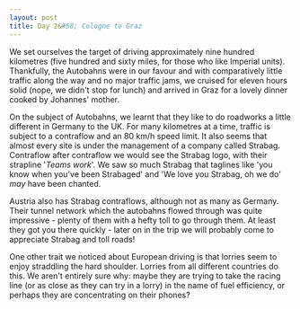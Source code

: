 ```yaml
---
layout: post
title: Day 2&#58; Cologne to Graz
---
```


We set ourselves the target of driving approximately nine hundred kilometres (five hundred and sixty miles, for those who like Imperial units). Thankfully, the Autobahns were in our favour and with comparatively little traffic along the way and no major traffic jams, we cruised for eleven hours solid (nope, we didn't stop for lunch) and arrived in Graz for a lovely dinner cooked by Johannes' mother.

On the subject of Autobahns, we learnt that they like to do roadworks a little different in Germany to the UK. For many kilometres at a time, traffic is subject to a contraflow and an 80 km/h speed limit. It also seems that almost every site is under the management of a company called Strabag. Contraflow after contraflow we would see the Strabag logo, with their strapline '_Teams work_'. We saw so much Strabag that taglines like 'you know when you've been Strabaged' and 'We love you Strabag, oh we do' _may_ have been chanted.

Austria also has Strabag contraflows, although not as many as Germany. Their tunnel network which the autobahns flowed through was quite impressive - plenty of them with a hefty toll to go through them. At least they got you there quickly - later on in the trip we will probably come to appreciate Strabag and toll roads!

One other trait we noticed about European driving is that lorries seem to enjoy straddling the hard shoulder. Lorries from all different countries do this. We aren't entirely sure why: maybe they are trying to take the racing line (or as close as they can try in a lorry) in the name of fuel efficiency, or perhaps they are concentrating on their phones?